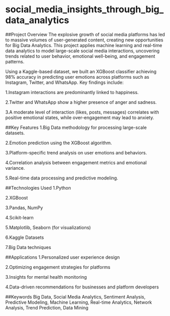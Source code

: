 # social_media_insights_through_big_data_analytics

##Project Overview
The explosive growth of social media platforms has led to massive volumes of user-generated content, creating new opportunities for Big Data Analytics. This project applies machine learning and real-time data analytics to model large-scale social media interactions, uncovering trends related to user behavior, emotional well-being, and engagement patterns.

Using a Kaggle-based dataset, we built an XGBoost classifier achieving 98% accuracy in predicting user emotions across platforms such as Instagram, Twitter, and WhatsApp. Key findings include:

1.Instagram interactions are predominantly linked to happiness.

2.Twitter and WhatsApp show a higher presence of anger and sadness.

3.A moderate level of interaction (likes, posts, messages) correlates with positive emotional states, while over-engagement may lead to anxiety.

##Key Features
1.Big Data methodology for processing large-scale datasets.

2.Emotion prediction using the XGBoost algorithm.

3.Platform-specific trend analysis on user emotions and behaviors.

4.Correlation analysis between engagement metrics and emotional variance.

5.Real-time data processing and predictive modeling.

##Technologies Used
1.Python

2.XGBoost

3.Pandas, NumPy

4.Scikit-learn

5.Matplotlib, Seaborn (for visualizations)

6.Kaggle Datasets

7.Big Data techniques

##Applications
1.Personalized user experience design

2.Optimizing engagement strategies for platforms

3.Insights for mental health monitoring

4.Data-driven recommendations for businesses and platform developers

##Keywords
Big Data, Social Media Analytics, Sentiment Analysis, Predictive Modeling, Machine Learning, Real-time Analytics, Network Analysis, Trend Prediction, Data Mining
